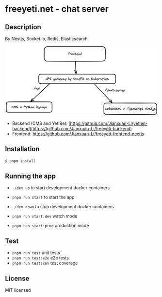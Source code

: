 # freeyeti.net - chat server

## Description

By Nestjs, Socket.io, Redis, Elasticsearch

![architect](./docs/architect.png)

* Backend (CMS and YetiBe): [https://github.com/Jianxuan-Li/yetien-backend](https://github.com/Jianxuan-Li/freeyeti-backend)
* Frontend: https://github.com/Jianxuan-Li/freeyeti-frontend-nextjs

## Installation

```bash
$ pnpm install
```

## Running the app

* `./dev up` to start development docker containers
* `pnpm run start` to start the app
* `./dev down` to stop development docker containers

* `pnpm run start:dev` watch mode
* `pnpm run start:prod` production mode

## Test

* `pnpm run test` unit tests
* `pnpm run test:e2e` e2e tests
* `pnpm run test:cov` test coverage

## License

MIT licensed
